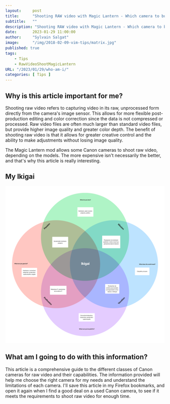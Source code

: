 ```yaml
---
layout:     post
title:      "Shooting RAW video with Magic Lantern - Which camera to buy?"
subtitle:   ""
description: "Shooting RAW video with Magic Lantern - Which camera to buy?"
date:       2023-01-29 11:00:00
author:     "Sylvain Salgat"
image:      "/img/2018-02-09-vim-tips/matrix.jpg"
published: true
tags:
    - Tips
    - RawVideoShootMagicLantern
URL: "/2023/01/29/who-am-i/"
categories: [ Tips ]
---
```


## Why is this article important for me?
Shooting raw video refers to capturing video in its raw, unprocessed form directly from the camera's image sensor. This allows for more flexible post-production editing and color correction since the data is not compressed or processed. Raw video files are often much larger than standard video files, but provide higher image quality and greater color depth. The benefit of shooting raw video is that it allows for greater creative control and the ability to make adjustments without losing image quality.

The Magic Lantern mod allows some Canon cameras to shoot raw video, depending on the models. The more expensive isn't necessarily the better, and that's why this article is really interesting.




## My Ikigai
![](/img/ikigai.png)


## What am I going to do with this information?
This article is a comprehensive guide to the different classes of Canon cameras for raw video and their capabilities. The information provided will help me choose the right camera for my needs and understand the limitations of each camera. I'll save this article in my Firefox bookmarks, and open it again when I find a good deal on a used Canon camera, to see if it meets the requirements to shoot raw video for enough time.